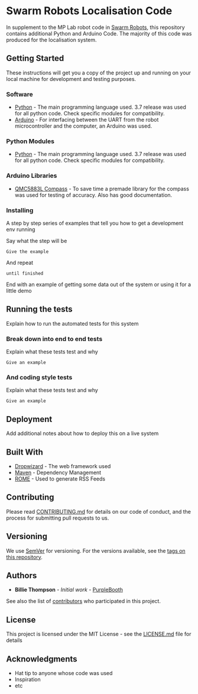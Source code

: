 # Swarm Robots Localisation Code

In supplement to the MP Lab robot code in [Swarm Robots](https://github.com/JamieS1211/GroupSwarmRobots), this repository contains additional Python and Arduino Code. The majority of this code was produced for the localisation system.

## Getting Started

These instructions will get you a copy of the project up and running on your local machine for development and testing purposes.

### Software

* [Python](https://www.python.org/) - The main programming language used. 3.7 release was used for all python code. Check specific modules for compatibility.
* [Arduino](https://www.arduino.cc/en/main/software) - For interfacing between the UART from the robot microcontroller and the computer, an Arduino was used.

### Python Modules

* [Python](https://www.python.org/) - The main programming language used. 3.7 release was used for all python code. Check specific modules for compatibility.

### Arduino Libraries

* [QMC5883L Compass](https://github.com/mprograms/QMC5883LCompass) - To save time a premade library for the compass was used for testing of accuracy. Also has good documentation.

### Installing

A step by step series of examples that tell you how to get a development env running

Say what the step will be

```
Give the example
```

And repeat

```
until finished
```

End with an example of getting some data out of the system or using it for a little demo

## Running the tests

Explain how to run the automated tests for this system

### Break down into end to end tests

Explain what these tests test and why

```
Give an example
```

### And coding style tests

Explain what these tests test and why

```
Give an example
```

## Deployment

Add additional notes about how to deploy this on a live system

## Built With

* [Dropwizard](http://www.dropwizard.io/1.0.2/docs/) - The web framework used
* [Maven](https://maven.apache.org/) - Dependency Management
* [ROME](https://rometools.github.io/rome/) - Used to generate RSS Feeds

## Contributing

Please read [CONTRIBUTING.md](https://gist.github.com/PurpleBooth/b24679402957c63ec426) for details on our code of conduct, and the process for submitting pull requests to us.

## Versioning

We use [SemVer](http://semver.org/) for versioning. For the versions available, see the [tags on this repository](https://github.com/your/project/tags). 

## Authors

* **Billie Thompson** - *Initial work* - [PurpleBooth](https://github.com/PurpleBooth)

See also the list of [contributors](https://github.com/your/project/contributors) who participated in this project.

## License

This project is licensed under the MIT License - see the [LICENSE.md](LICENSE.md) file for details

## Acknowledgments

* Hat tip to anyone whose code was used
* Inspiration
* etc
